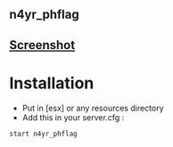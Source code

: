 ## n4yr_phflag

## [Screenshot](https://i.imgur.com/mdZd7RE.png)


# Installation
* Put in [esx] or any resources directory
* Add this in your server.cfg :

```start n4yr_phflag```
